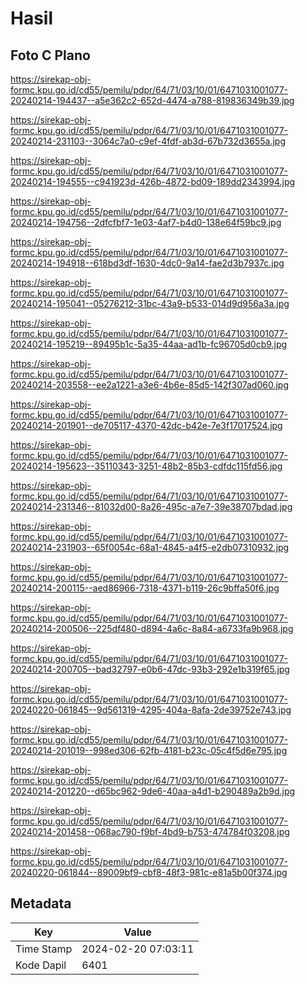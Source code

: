 # Hasil

## Foto C Plano

https://sirekap-obj-formc.kpu.go.id/cd55/pemilu/pdpr/64/71/03/10/01/6471031001077-20240214-194437--a5e362c2-652d-4474-a788-819836349b39.jpg

https://sirekap-obj-formc.kpu.go.id/cd55/pemilu/pdpr/64/71/03/10/01/6471031001077-20240214-231103--3064c7a0-c9ef-4fdf-ab3d-67b732d3655a.jpg

https://sirekap-obj-formc.kpu.go.id/cd55/pemilu/pdpr/64/71/03/10/01/6471031001077-20240214-194555--c941923d-426b-4872-bd09-189dd2343994.jpg

https://sirekap-obj-formc.kpu.go.id/cd55/pemilu/pdpr/64/71/03/10/01/6471031001077-20240214-194756--2dfcfbf7-1e03-4af7-b4d0-138e64f59bc9.jpg

https://sirekap-obj-formc.kpu.go.id/cd55/pemilu/pdpr/64/71/03/10/01/6471031001077-20240214-194918--618bd3df-1630-4dc0-9a14-fae2d3b7937c.jpg

https://sirekap-obj-formc.kpu.go.id/cd55/pemilu/pdpr/64/71/03/10/01/6471031001077-20240214-195041--05276212-31bc-43a9-b533-014d9d956a3a.jpg

https://sirekap-obj-formc.kpu.go.id/cd55/pemilu/pdpr/64/71/03/10/01/6471031001077-20240214-195219--89495b1c-5a35-44aa-ad1b-fc96705d0cb9.jpg

https://sirekap-obj-formc.kpu.go.id/cd55/pemilu/pdpr/64/71/03/10/01/6471031001077-20240214-203558--ee2a1221-a3e6-4b6e-85d5-142f307ad060.jpg

https://sirekap-obj-formc.kpu.go.id/cd55/pemilu/pdpr/64/71/03/10/01/6471031001077-20240214-201901--de705117-4370-42dc-b42e-7e3f17017524.jpg

https://sirekap-obj-formc.kpu.go.id/cd55/pemilu/pdpr/64/71/03/10/01/6471031001077-20240214-195623--35110343-3251-48b2-85b3-cdfdc115fd56.jpg

https://sirekap-obj-formc.kpu.go.id/cd55/pemilu/pdpr/64/71/03/10/01/6471031001077-20240214-231346--81032d00-8a26-495c-a7e7-39e38707bdad.jpg

https://sirekap-obj-formc.kpu.go.id/cd55/pemilu/pdpr/64/71/03/10/01/6471031001077-20240214-231903--65f0054c-68a1-4845-a4f5-e2db07310932.jpg

https://sirekap-obj-formc.kpu.go.id/cd55/pemilu/pdpr/64/71/03/10/01/6471031001077-20240214-200115--aed86966-7318-4371-b119-26c9bffa50f6.jpg

https://sirekap-obj-formc.kpu.go.id/cd55/pemilu/pdpr/64/71/03/10/01/6471031001077-20240214-200506--225df480-d894-4a6c-8a84-a6733fa9b968.jpg

https://sirekap-obj-formc.kpu.go.id/cd55/pemilu/pdpr/64/71/03/10/01/6471031001077-20240214-200705--bad32797-e0b6-47dc-93b3-292e1b319f65.jpg

https://sirekap-obj-formc.kpu.go.id/cd55/pemilu/pdpr/64/71/03/10/01/6471031001077-20240220-061845--9d561319-4295-404a-8afa-2de39752e743.jpg

https://sirekap-obj-formc.kpu.go.id/cd55/pemilu/pdpr/64/71/03/10/01/6471031001077-20240214-201019--998ed306-62fb-4181-b23c-05c4f5d6e795.jpg

https://sirekap-obj-formc.kpu.go.id/cd55/pemilu/pdpr/64/71/03/10/01/6471031001077-20240214-201220--d65bc962-9de6-40aa-a4d1-b290489a2b9d.jpg

https://sirekap-obj-formc.kpu.go.id/cd55/pemilu/pdpr/64/71/03/10/01/6471031001077-20240214-201458--068ac790-f9bf-4bd9-b753-474784f03208.jpg

https://sirekap-obj-formc.kpu.go.id/cd55/pemilu/pdpr/64/71/03/10/01/6471031001077-20240220-061844--89009bf9-cbf8-48f3-981c-e81a5b00f374.jpg


## Metadata

| Key        | Value               |
| ---------- | ------------------- |
| Time Stamp | 2024-02-20 07:03:11 |
| Kode Dapil | 6401                |




